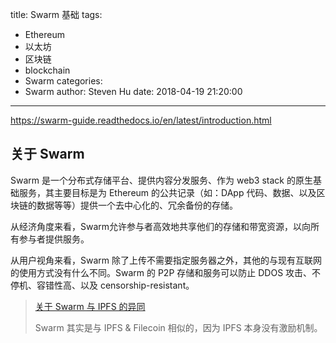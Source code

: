 
title: Swarm 基础
tags:
  - Ethereum
  - 以太坊
  - 区块链
  - blockchain
  - Swarm
categories:
  - Swarm
author: Steven Hu
date: 2018-04-19 21:20:00
---

https://swarm-guide.readthedocs.io/en/latest/introduction.html

## 关于 Swarm

Swarm 是一个分布式存储平台、提供内容分发服务、作为 web3 stack 的原生基础服务，其主要目标是为 Ethereum 的公共记录（如：DApp 代码、数据、以及区块链的数据等等）提供一个去中心化的、冗余备份的存储。

从经济角度来看，Swarm允许参与者高效地共享他们的存储和带宽资源，以向所有参与者提供服务。

从用户视角来看，Swarm 除了上传不需要指定服务器之外，其他的与现有互联网的使用方式没有什么不同。Swarm 的 P2P 存储和服务可以防止 DDOS 攻击、不停机、容错性高、以及 censorship-resistant。

> [关于 Swarm 与 IPFS 的异同](https://github.com/ethersphere/go-ethereum/wiki/IPFS-&-SWARM)
> 
> Swarm 其实是与 IPFS & Filecoin 相似的，因为 IPFS 本身没有激励机制。